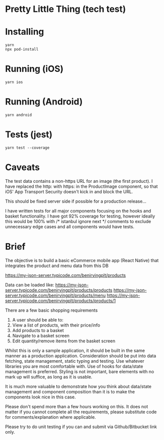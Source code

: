 # Pretty Little Thing (tech test)

# Installing

```
yarn
npx pod-install
```

# Running (iOS)

```
yarn ios
```

# Running (Android)

```
yarn android
```

# Tests (jest)

```
yarn test --coverage
```

# Caveats

The test data contains a non-https URL for an image (the first product).
I have replaced the http: with https: in the ProductImage component,
so that iOS' App Transport Security doesn't kick in and block the URL.

This should be fixed server side if possible for a production release...

I have written tests for all major components focusing on the hooks and
basket functionality. I have got 92% coverage for testing, however ideally this would be 100% with /\* istanbul ignore next \*/ comments to exclude unnecessary edge cases and all components would have tests.

# Brief

The objective is to build a basic eCommerce mobile app (React Native) that integrates the product and menu data from this DB

https://my-json-server.typicode.com/benirvingplt/products

Data can be loaded like:
https://my-json-server.typicode.com/benirvingplt/products/products
https://my-json-server.typicode.com/benirvingplt/products/menu
https://my-json-server.typicode.com/benirvingplt/products/products/1

There are a few basic shopping requirements

1. A user should be able to:
2. View a list of products, with their price/info
3. Add products to a basket
4. Navigate to a basket screen
5. Edit quantity/remove items from the basket screen

Whilst this is only a sample application, it should be built in the same manner as a production application. Consideration should be put into data fetching, state management, static typing and testing. Use whatever libraries you are most comfortable with. Use of hooks for data/state management is preferred.
Styling is not important, bare elements with no mark up will suffice, as long as it is usable.

It is much more valuable to demonstrate how you think about data/state management and component composition than it is to make the components look nice in this case.

Please don't spend more than a few hours working on this. It does not matter if you cannot complete all the requirements, please substitute code for comments/explanation where applicable.

Please try to do unit testing if you can and submit via Github/Bitbucket link only.
